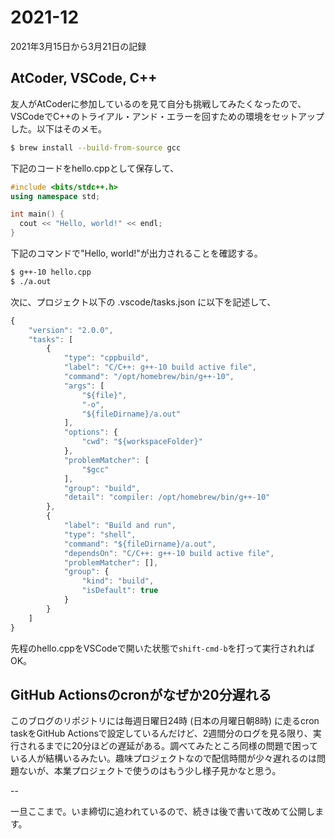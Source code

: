 # 2021-12

2021年3月15日から3月21日の記録

## AtCoder, VSCode, C++

友人がAtCoderに参加しているのを見て自分も挑戦してみたくなったので、VSCodeでC++のトライアル・アンド・エラーを回すための環境をセットアップした。以下はそのメモ。

```zsh
$ brew install --build-from-source gcc
```

下記のコードをhello.cppとして保存して、

```cpp
#include <bits/stdc++.h>
using namespace std;

int main() {
  cout << "Hello, world!" << endl;
}
```

下記のコマンドで"Hello, world!"が出力されることを確認する。

```zsh
$ g++-10 hello.cpp
$ ./a.out
```

次に、プロジェクト以下の .vscode/tasks.json に以下を記述して、

```js
{
	"version": "2.0.0",
	"tasks": [
		{
			"type": "cppbuild",
			"label": "C/C++: g++-10 build active file",
			"command": "/opt/homebrew/bin/g++-10",
			"args": [
				"${file}",
				"-o",
				"${fileDirname}/a.out"
			],
			"options": {
				"cwd": "${workspaceFolder}"
			},
			"problemMatcher": [
				"$gcc"
			],
			"group": "build",
			"detail": "compiler: /opt/homebrew/bin/g++-10"
		},
		{
			"label": "Build and run",
			"type": "shell",
			"command": "${fileDirname}/a.out",
			"dependsOn": "C/C++: g++-10 build active file",
			"problemMatcher": [],
			"group": {
				"kind": "build",
				"isDefault": true
			}
		}
	]
}
```

先程のhello.cppをVSCodeで開いた状態で`shift-cmd-b`を打って実行されればOK。

## GitHub Actionsのcronがなぜか20分遅れる

このブログのリポジトリには毎週日曜日24時 (日本の月曜日朝8時) に走るcron taskをGitHub Actionsで設定しているんだけど、2週間分のログを見る限り、実行されるまでに20分ほどの遅延がある。調べてみたところ同様の問題で困っている人が結構いるみたい。趣味プロジェクトなので配信時間が少々遅れるのは問題ないが、本業プロジェクトで使うのはもう少し様子見かなと思う。

--

一旦ここまで。いま締切に追われているので、続きは後で書いて改めて公開します。